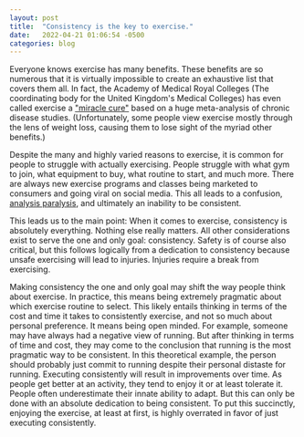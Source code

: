 ```yaml
---
layout: post
title:  "Consistency is the key to exercise."
date:   2022-04-21 01:06:54 -0500
categories: blog
---
```


Everyone knows exercise has many benefits. These benefits are so numerous that it is virtually impossible to create an exhaustive list that covers them all. In fact, the Academy of Medical Royal Colleges (The coordinating body for the United Kingdom's Medical Colleges) has even called exercise a ["miracle cure"](https://www.nytimes.com/2016/06/21/upshot/why-you-should-exercise-no-not-to-lose-weight.html) based on a huge meta-analysis of chronic disease studies. (Unfortunately, some people view exercise mostly through the lens of weight loss, causing them to lose sight of the myriad other benefits.) 

Despite the many and highly varied reasons to exercise, it is common for people to struggle with actually exercising. People struggle with what gym to join, what equipment to buy, what routine to start, and much more. There are always new exercise programs and classes being marketed to consumers and going viral on social media. This all leads to a confusion, [analysis paralysis](https://en.wikipedia.org/wiki/Analysis_paralysis), and ultimately an inability to be consistent.

This leads us to the main point: When it comes to exercise, consistency is absolutely everything. Nothing else really matters. All other considerations exist to serve the one and only goal: consistency. Safety is of course also critical, but this follows logically from a dedication to consistency because unsafe exercising will lead to injuries. Injuries require a break from exercising. 

Making consistency the one and only goal may shift the way people think about exercise. In practice, this means being extremely pragmatic about which exercise routine to select. This likely entails thinking in terms of the cost and time it takes to consistently exercise, and not so much about personal preference. It means being open minded.  For example, someone may have always had a negative view of running. But after thinking in terms of time and cost, they may come to the conclusion that running is the most pragmatic way to be consistent. In this theoretical example, the person should probably just commit to running despite their personal distaste for running. Executing consistently will result in improvements over time. As people get better at an activity, they tend to enjoy it or at least tolerate it.  People often underestimate their innate ability to adapt. But this can only be done with an absolute dedication to being consistent. To put this succinctly, enjoying the exercise, at least at first, is highly overrated in favor of just executing consistently. 